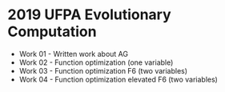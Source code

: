 # 2019 UFPA Evolutionary Computation

- Work 01 - Written work about AG
- Work 02 - Function optimization (one variable)
- Work 03 - Function optimization F6 (two variables)
- Work 04 - Function optimization elevated F6 (two variables)

